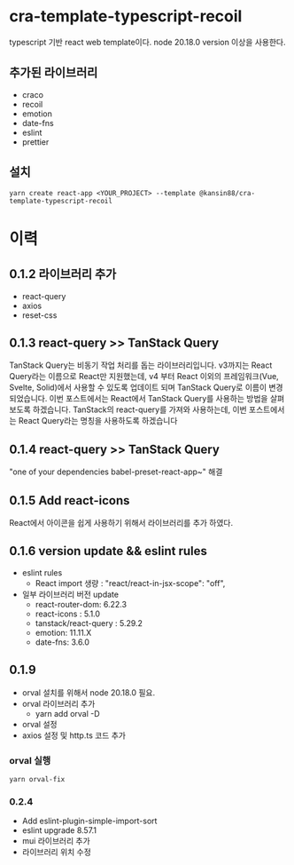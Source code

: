 # cra-template-typescript-recoil

typescript 기반 react web template이다.
node 20.18.0 version 이상을 사용한다.

## 추가된 라이브러리

- craco
- recoil
- emotion
- date-fns
- eslint
- prettier

## 설치

```
yarn create react-app <YOUR_PROJECT> --template @kansin88/cra-template-typescript-recoil
```

# 이력

## 0.1.2 라이브러리 추가

- react-query
- axios
- reset-css

## 0.1.3 react-query >> TanStack Query

TanStack Query는 비동기 작업 처리를 돕는 라이브러리입니다. v3까지는 React Query라는 이름으로 React만 지원했는데, v4 부터 React 이외의 프레임워크(Vue, Svelte, Solid)에서 사용할 수 있도록 업데이트 되며 TanStack Query로 이름이 변경되었습니다. 이번 포스트에서는 React에서 TanStack Query를 사용하는 방법을 살펴보도록 하겠습니다. TanStack의 react-query를 가져와 사용하는데, 이번 포스트에서는 React Query라는 명칭을 사용하도록 하겠습니다

## 0.1.4 react-query >> TanStack Query

"one of your dependencies babel-preset-react-app~" 해결

## 0.1.5 Add react-icons

React에서 아이콘을 쉽게 사용하기 위해서 라이브러리를 추가 하였다.

## 0.1.6 version update && eslint rules

- eslint rules
  - React import 생량 : "react/react-in-jsx-scope": "off",
- 일부 라이브러리 버전 update
  - react-router-dom: 6.22.3
  - react-icons : 5.1.0
  - tanstack/react-query : 5.29.2
  - emotion: 11.11.X
  - date-fns: 3.6.0

## 0.1.9

- orval 설치를 위해서 node 20.18.0 필요.
- orval 라이브러리 추가
  - yarn add orval -D
- orval 설정
- axios 설정 및 http.ts 코드 추가

### orval 실행

```
yarn orval-fix
```

### 0.2.4

- Add eslint-plugin-simple-import-sort
- eslint upgrade 8.57.1
- mui 라이브러리 추가
- 라이브러리 위치 수정
